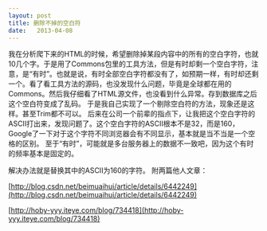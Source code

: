 ```yaml
---
layout: post
title: 删除不掉的空白符
date:   2013-04-08
---
```


我在分析爬下来的HTML的时候，希望删除掉某段内容中的所有的空白字符，也就10几个字。于是用了Commons包里的工具方法，但是有时却剩一个空白字符，注意，是“有时”。也就是说，有时全部空白字符都没有了，如预期一样，有时却还剩一个。看了看工具方法的源码，也没发现什么问题，毕竟是全球都在用的Commons。然后我仔细看了HTML源文件，也没看到什么异常。存到数据库之后这个空白符变成了乱码。
于是我自己实现了一个剔除空白符的方法，现象还是这样。甚至Trim都不可以。
后来在公司一个前辈的指点下，让我把这个空白字符的ASCII打出来，发现问题了。这个空白字符的ASCII根本不是32，而是160，Google了一下对于这个字符不同浏览器会有不同显示，基本就是当不当是一个空格的区别。
至于“有时”，可能就是多台服务器上的数据不一致吧，因为这个有时的频率基本是固定的。
 
解决办法就是替换其中的ASCII为160的字符。
附两篇他人文章：

[http://blog.csdn.net/beimuaihui/article/details/6442249](http://blog.csdn.net/beimuaihui/article/details/6442249)

[http://hoby-yyy.iteye.com/blog/734418](http://hoby-yyy.iteye.com/blog/734418)
